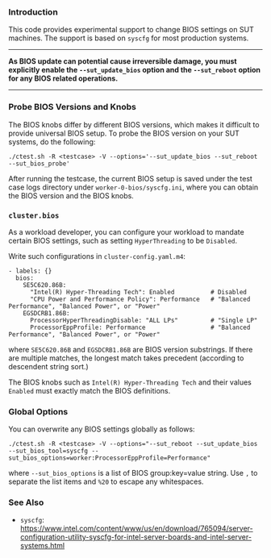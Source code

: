 
### Introduction

This code provides experimental support to change BIOS settings on SUT machines. The support is based on `syscfg` for most production systems.

---

**As BIOS update can potential cause irreversible damage, you must explicitly enable the `--sut_update_bios` option and the `--sut_reboot` option for any BIOS related operations.**

---

### Probe BIOS Versions and Knobs

The BIOS knobs differ by different BIOS versions, which makes it difficult to provide universal BIOS setup. To probe the BIOS version on your SUT systems, do the following:

```
./ctest.sh -R <testcase> -V --options='--sut_update_bios --sut_reboot --sut_bios_probe'
```

After running the testcase, the current BIOS setup is saved under the test case logs directory under `worker-0-bios/syscfg.ini`, where you can obtain the BIOS version and the BIOS knobs.

### `cluster.bios`

As a workload developer, you can configure your workload to mandate certain BIOS settings, such as setting `HyperThreading` to be `Disabled`.

Write such configurations in `cluster-config.yaml.m4`:

```
- labels: {}
  bios:
    SE5C620.86B:
      "Intel(R) Hyper-Threading Tech": Enabled          # Disabled
      "CPU Power and Performance Policy": Performance   # "Balanced Performance", "Balanced Power", or "Power"
    EGSDCRB1.86B:
      ProcessorHyperThreadingDisable: "ALL LPs"         # "Single LP"
      ProcessorEppProfile: Performance                  # "Balanced Performance", "Balanced Power", or "Power"
```
where `SE5C620.86B` and `EGSDCRB1.86B` are BIOS version substrings. If there are multiple matches, the longest match takes precedent (according to descendent string sort.)

The BIOS knobs such as `Intel(R) Hyper-Threading Tech` and their values `Enabled` must exactly match the BIOS definitions.

### Global Options

You can overwrite any BIOS settings globally as follows:

```
./ctest.sh -R <testcase> -V --options="--sut_reboot --sut_update_bios --sut_bios_tool=syscfg --sut_bios_options=worker:ProcessorEppProfile=Performance"
```
where `--sut_bios_options` is a list of BIOS group:key=value string. Use `,` to separate the list items and `%20` to escape any whitespaces. 

### See Also

- `syscfg`: https://www.intel.com/content/www/us/en/download/765094/server-configuration-utility-syscfg-for-intel-server-boards-and-intel-server-systems.html

